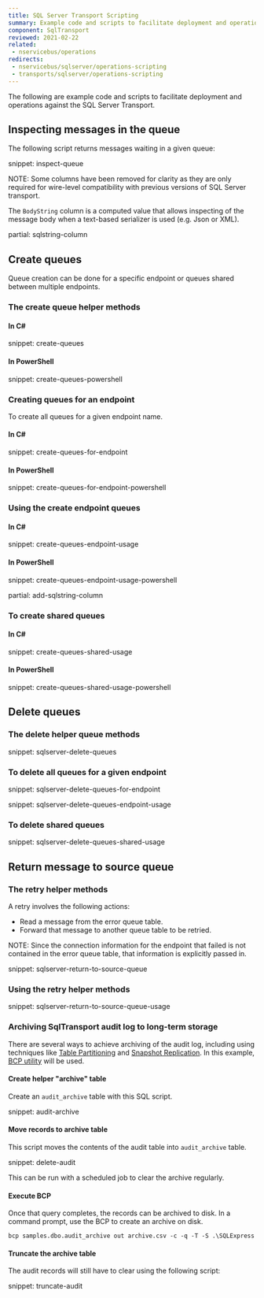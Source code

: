 ```yaml
---
title: SQL Server Transport Scripting
summary: Example code and scripts to facilitate deployment and operational actions against the SQLServer Transport.
component: SqlTransport
reviewed: 2021-02-22
related:
 - nservicebus/operations
redirects:
 - nservicebus/sqlserver/operations-scripting
 - transports/sqlserver/operations-scripting
---
```


The following are example code and scripts to facilitate deployment and operations against the SQL Server Transport.

## Inspecting messages in the queue

The following script returns messages waiting in a given queue:

snippet: inspect-queue

NOTE: Some columns have been removed for clarity as they are only required for wire-level compatibility with previous versions of SQL Server transport.

The `BodyString` column is a computed value that allows inspecting of the message body when a text-based serializer is used (e.g. Json or XML).

partial: sqlstring-column

## Create queues

Queue creation can be done for a specific endpoint or queues shared between multiple endpoints.

### The create queue helper methods

#### In C&#35;

snippet: create-queues

#### In PowerShell

snippet: create-queues-powershell

### Creating queues for an endpoint

To create all queues for a given endpoint name.

#### In C&#35;

snippet: create-queues-for-endpoint

#### In PowerShell

snippet: create-queues-for-endpoint-powershell

### Using the create endpoint queues

#### In C&#35;

snippet: create-queues-endpoint-usage

#### In PowerShell

snippet: create-queues-endpoint-usage-powershell

partial: add-sqlstring-column

### To create shared queues

#### In C&#35;

snippet: create-queues-shared-usage

#### In PowerShell

snippet: create-queues-shared-usage-powershell

## Delete queues

### The delete helper queue methods

snippet: sqlserver-delete-queues

### To delete all queues for a given endpoint

snippet: sqlserver-delete-queues-for-endpoint

snippet: sqlserver-delete-queues-endpoint-usage

### To delete shared queues

snippet: sqlserver-delete-queues-shared-usage

## Return message to source queue

### The retry helper methods

A retry involves the following actions:

 * Read a message from the error queue table.
 * Forward that message to another queue table to be retried.

NOTE: Since the connection information for the endpoint that failed is not contained in the error queue table, that information is explicitly passed in.

snippet: sqlserver-return-to-source-queue

### Using the retry helper methods

snippet: sqlserver-return-to-source-queue-usage

### Archiving SqlTransport audit log to long-term storage

There are several ways to achieve archiving of the audit log, including using techniques like [Table Partitioning](https://docs.microsoft.com/en-us/sql/relational-databases/partitions/create-partitioned-tables-and-indexes) and [Snapshot Replication](https://docs.microsoft.com/en-us/sql/relational-databases/replication/snapshot-replication). In this example, [BCP utility](https://docs.microsoft.com/en-us/sql/tools/bcp-utility) will be used.

#### Create helper "archive" table

Create an `audit_archive` table with this SQL script.

snippet: audit-archive

#### Move records to archive table

This script moves the contents of the audit table into `audit_archive` table.

snippet: delete-audit

This can be run with a scheduled job to clear the archive regularly.

#### Execute BCP

Once that query completes, the records can be archived to disk. In a command prompt, use the BCP to create an archive on disk.

```dos
bcp samples.dbo.audit_archive out archive.csv -c -q -T -S .\SQLExpress
```

#### Truncate the archive table

The audit records will still have to clear using the following script:

snippet: truncate-audit